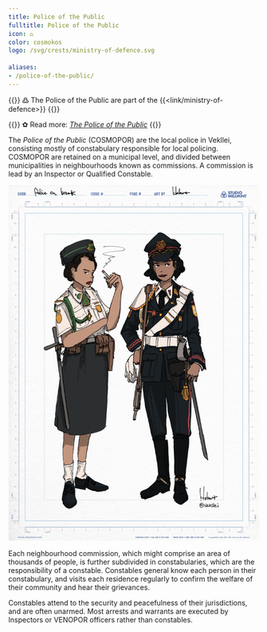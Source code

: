 ```yaml
---
title: Police of the Public
fulltitle: Police of the Public
icon: ⚖️
color: cosmokos
logo: /svg/crests/ministry-of-defence.svg

aliases:
- /police-of-the-public/
---
```

{{<note>}}
߷ The Police of the Public are part of the {{<link/ministry-of-defence>}}
{{</note>}}

{{<note link>}}
✿ Read more: *[The Police of the Public](/stories/police/)*
{{</note>}}

The *Police of the Public* (COSMOPOR) are the local police in Vekllei, consisting mostly of constabulary responsible for local policing. COSMOPOR are retained on a municipal level, and divided between municipalities in neighbourhoods known as commissions. A commission is lead by an Inspector or Qualified Constable.

![image of a local and government policewoman standing on break](/images/fullres/commonwealth-police.jpg "Municipal (public) vs Commonwealth (parliament) police.")

Each neighbourhood commission, which might comprise an area of thousands of people, is further subdivided in constabularies, which are the responsibility of a constable. Constables general know each person in their constabulary, and visits each residence regularly to confirm the welfare of their community and hear their grievances.

Constables attend to the security and peacefulness of their jurisdictions, and are often unarmed. Most arrests and warrants are executed by Inspectors or VENOPOR officers rather than constables.